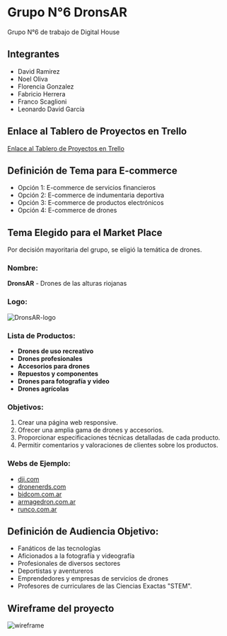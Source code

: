 # Grupo N°6 DronsAR

Grupo N°6 de trabajo de Digital House

## Integrantes

- David Ramirez
- Noel Oliva
- Florencia Gonzalez
- Fabricio Herrera
- Franco Scaglioni
- Leonardo David García 

## Enlace al Tablero de Proyectos en Trello

[Enlace al Tablero de Proyectos en Trello](https://trello.com/invite/b/C13pJ5cq/ATTI2f6571571a9eef53d90fa6d4b184c1a06D8A0930/grupo-6)

## Definición de Tema para E-commerce

- Opción 1: E-commerce de servicios financieros
- Opción 2: E-commerce de indumentaria deportiva
- Opción 3: E-commerce de productos electrónicos
- Opción 4: E-commerce de drones

## Tema Elegido para el Market Place

Por decisión mayoritaria del grupo, se eligió la temática de drones.

### Nombre: 
**DronsAR** - Drones de las alturas riojanas

### Logo: 
![DronsAR-logo](https://github.com/chavow5/Grupo_6_DronsAR/assets/98863759/84ebbf64-2d7f-4307-b4c2-c923cd07bf54)


### Lista de Productos:

- **Drones de uso recreativo**
- **Drones profesionales**
- **Accesorios para drones**
- **Repuestos y componentes**
- **Drones para fotografía y video**
- **Drones agrícolas**

### Objetivos:

1. Crear una página web responsive.
2. Ofrecer una amplia gama de drones y accesorios.
3. Proporcionar especificaciones técnicas detalladas de cada producto.
4. Permitir comentarios y valoraciones de clientes sobre los productos.

### Webs de Ejemplo:

- [dji.com](https://www.dji.com)
- [dronenerds.com](https://www.dronenerds.com)
- [bidcom.com.ar](https://www.bidcom.com.ar/drones)
- [armagedron.com.ar](https://www.armagedron.com.ar/drones/)
- [runco.com.ar](https://www.runco.com.ar/drone-uav/drones/) 

## Definición de Audiencia Objetivo:

- Fanáticos de las tecnologías
- Aficionados a la fotografía y videografía
- Profesionales de diversos sectores
- Deportistas y aventureros
- Emprendedores y empresas de servicios de drones
- Profesores de curriculares de las Ciencias Exactas "STEM".


## Wireframe del proyecto 

![wireframe](https://github.com/chavow5/Grupo_6_DronsAR/assets/98863759/9660a105-95a2-4749-8a97-501200633fc9)
